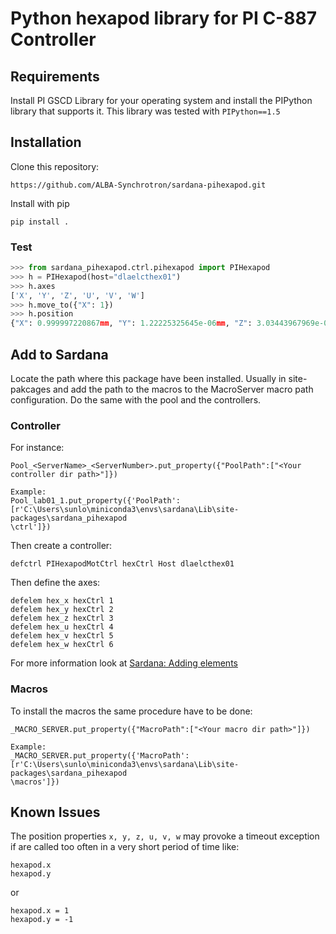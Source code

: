 # Python hexapod library for PI C-887 Controller

## Requirements

Install PI GSCD Library for your operating system and install the PIPython library that supports it. This library was tested with `PIPython==1.5`

## Installation

Clone this repository:
```
https://github.com/ALBA-Synchrotron/sardana-pihexapod.git
```

Install with pip
```
pip install .
```

### Test

```python
>>> from sardana_pihexapod.ctrl.pihexapod import PIHexapod
>>> h = PIHexapod(host="dlaelcthex01")
>>> h.axes
['X', 'Y', 'Z', 'U', 'V', 'W']
>>> h.move_to({"X": 1})
>>> h.position
{"X": 0.999997220867mm, "Y": 1.22225325645e-06mm, "Z": 3.03443967969e-08mm, "U": -1.42516686632e-07deg, "V": 8.01359844144e-08deg, "W": 1.2431950165e-07deg }
```

## Add to Sardana
Locate the path where this package have been installed. Usually in site-pakcages and add the path to the macros to the MacroServer macro path configuration. Do the same with the pool and the controllers.

### Controller

For instance:
```
Pool_<ServerName>_<ServerNumber>.put_property({"PoolPath":["<Your controller dir path>"]})

Example:
Pool_lab01_1.put_property({'PoolPath': 
[r'C:\Users\sunlo\miniconda3\envs\sardana\Lib\site-packages\sardana_pihexapod
\ctrl']})
```

Then create a controller:

```
defctrl PIHexapodMotCtrl hexCtrl Host dlaelcthex01
```

Then define the axes:

```
defelem hex_x hexCtrl 1
defelem hex_y hexCtrl 2
defelem hex_z hexCtrl 3
defelem hex_u hexCtrl 4
defelem hex_v hexCtrl 5
defelem hex_w hexCtrl 6
```

For more information look at [Sardana: Adding elements](https://sardana-controls.org/users/adding_elements.html?highlight=poolpath)

### Macros

To install the macros the same procedure have to be done:

```
_MACRO_SERVER.put_property({"MacroPath":["<Your macro dir path>"]})

Example:
_MACRO_SERVER.put_property({'MacroPath': 
[r'C:\Users\sunlo\miniconda3\envs\sardana\Lib\site-packages\sardana_pihexapod
\macros']})
```

## Known Issues

The position properties `x, y, z, u, v, w` may provoke a timeout exception if are called too often in a very short period of time like:
```
hexapod.x
hexapod.y
```
or
```
hexapod.x = 1
hexapod.y = -1
```

